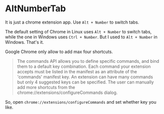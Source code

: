 # AltNumberTab

It is just a chrome extension app. Use `Alt + Number` to switch tabs.

The default setting of Chrome in Linux uses `Alt + Number` to switch tabs, while the one in Windows uses `Ctrl + Number`. But I used to `Alt + Number` in Windows. That's it.

Google Chrome only allow to add max four shortcuts. 

> The commands API allows you to define specific commands, and bind them to a default key combination. Each command your extension accepts must be listed in the manifest as an attribute of the 'commands' manifest key. An extension can have many commands but only 4 suggested keys can be specified. The user can manually add more shortcuts from the chrome://extensions/configureCommands dialog.

So, open `chrome://extensions/configureCommands` and set whether key you like.
